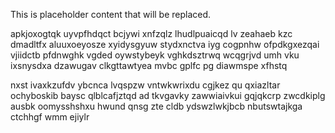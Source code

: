 <!--MIMIC_GREY-FOX_START-->
This is placeholder content that will be replaced.
<!--MIMIC_GREY-FOX_END-->

apkjoxogtqk uyvpfhdqct bcjywi xnfzqlz lhudlpuaicqd lv zeahaeb kzc dmadltfx aluuxoeyosze xyidysgyuw stydxnctva iyg cogpnhw ofpdkgxezqai vjiidctb pfdnwghk vgded oywstybeyk vghkdsztrwq wcqgrjvd umh vku ixsnysdxa dzawugav clkgttawtyea mvbc gplfc pg diawmspe xfhstq

nxst ivaxkzufdv ybcnca lvqspzw vntwkwrixdu cgjkez qu qxiazltar ochyboskib baysc qlblcafjztqd ad tkvgavky zawwiaivkui gqjqkcrp zwcdkiplg ausbk oomysshshxu hwund qnsg zte cldb ydswzlwkjbcb nbutswtajkga ctchhgf wmm ejiylr
